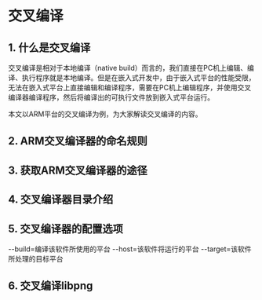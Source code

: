 # 交叉编译

## 1. 什么是交叉编译
交叉编译是相对于本地编译（native build）而言的，我们直接在PC机上编辑、编译、执行程序就是本地编译。但是在嵌入式开发中，由于嵌入式平台的性能受限，无法在嵌入式平台上直接编辑和编译程序，需要在PC机上编辑程序，并使用交叉编译器编译程序，然后将编译出的可执行文件放到嵌入式平台运行。


本文以ARM平台的交叉编译为例，为大家解读交叉编译的内容。

## 2. ARM交叉编译器的命名规则




## 3. 获取ARM交叉编译器的途径



## 4. 交叉编译器目录介绍



## 5. 交叉编译器的配置选项

--build=编译该软件所使用的平台
--host=该软件将运行的平台
--target=该软件所处理的目标平台

## 6. 交叉编译libpng





